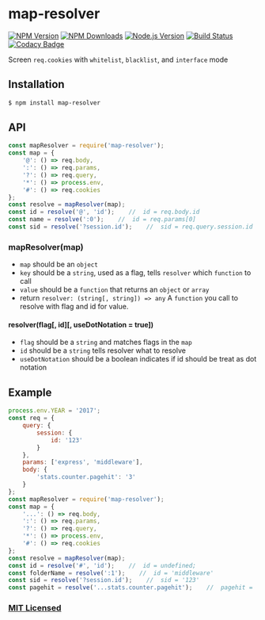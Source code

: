 # map-resolver

[![NPM Version][npm-image]][npmjs-url]
[![NPM Downloads][downloads-image]][npmjs-url]
[![Node.js Version][node-version-image]][node-version-url]
[![Build Status][travis-image]][travis-url]
[![Codacy Badge](https://api.codacy.com/project/badge/Coverage/895ba3cda0954f019f1b6e85af51dd8a)](https://www.codacy.com/app/bgjehu/map-resolver?utm_source=github.com&utm_medium=referral&utm_content=bgjehu/map-resolver&utm_campaign=Badge_Coverage)

Screen `req.cookies` with `whitelist`, `blacklist`, and `interface` mode

## Installation

```sh
$ npm install map-resolver
```

## API

```js
const mapResolver = require('map-resolver');
const map = {
    '@': () => req.body,
    ':': () => req.params,
    '?': () => req.query,
    '*': () => process.env,
    '#': () => req.cookies
};
const resolve = mapResolver(map);
const id = resolve('@', 'id');    //  id = req.body.id
const name = resolve(':0');    //  id = req.params[0]
const sid = resolve('?session.id');    //  sid = req.query.session.id
```

### mapResolver(map)
- `map` should be an `object`
- `key` should be a `string`, used as a flag, tells `resolver` which `function` to call
- `value` should be a `function` that returns an `object` or `array`
- return `resolver: (string[, string]) => any` A `function` you call to resolve with flag and id for value. 
#### resolver(flag[, id][, useDotNotation = true])
- `flag` should be a `string` and matches flags in the `map`
- `id` should be a `string` tells resolver what to resolve
- `useDotNotation` should be a boolean indicates if id should be treat as dot notation

## Example

```js
process.env.YEAR = '2017';
const req = {
    query: {
        session: {
            id: '123'
        }
    },
    params: ['express', 'middleware'],
    body: {
        'stats.counter.pagehit': '3'
    }
};
const mapResolver = require('map-resolver');
const map = {
    '...': () => req.body,
    ':': () => req.params,
    '?': () => req.query,
    '*': () => process.env,
    '#': () => req.cookies
};
const resolve = mapResolver(map);
const id = resolve('#', 'id');    //  id = undefined;
const folderName = resolve(':1');    //  id = 'middleware'
const sid = resolve('?session.id');    //  sid = '123'
const pagehit = resolve('...stats.counter.pagehit');    //  pagehit = '3'
```

### [MIT Licensed](LICENSE)

[npm-image]: https://img.shields.io/npm/v/map-resolver.svg
[npmjs-url]: https://npmjs.org/package/map-resolver
[downloads-image]: https://img.shields.io/npm/dm/map-resolver.svg
[node-version-image]: https://img.shields.io/node/v/map-resolver.svg
[node-version-url]: https://nodejs.org/en/download
[travis-image]: https://img.shields.io/travis/bgjehu/map-resolver/master.svg
[travis-url]: https://travis-ci.org/bgjehu/map-resolver
